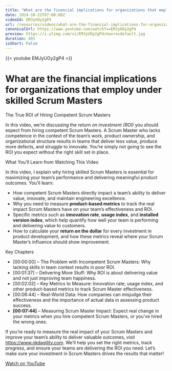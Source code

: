 ```yaml
---
title: "What are the financial implications for organizations that employ under skilled Scrum Masters"
date: 2024-10-22T07:00:08Z
videoId: EMJyUOy2gP4
url: /resources/videos/what-are-the-financial-implications-for-organizations-that-employ-under-skilled-scrum-masters
canonicalUrl: https://www.youtube.com/watch?v=EMJyUOy2gP4
preview: https://i.ytimg.com/vi/EMJyUOy2gP4/maxresdefault.jpg
duration: 491
isShort: False
---
```


{{< youtube EMJyUOy2gP4 >}}

# What are the financial implications for organizations that employ under skilled Scrum Masters

The True ROI of Hiring Competent Scrum Masters

In this video, we’re discussing the *return on investment (ROI)* you should expect from hiring competent Scrum Masters. A Scrum Master who lacks competence in the context of the team’s work, product ownership, and organizational structure results in teams that deliver less value, produce more defects, and struggle to innovate. You’re simply not going to see the ROI you expect without the right skill set in place.

What You’ll Learn from Watching This Video
  
In this video, I explain why hiring skilled Scrum Masters is essential for maximizing your team’s performance and delivering meaningful product outcomes. You’ll learn:  

- How competent Scrum Masters directly impact a team’s ability to deliver value, innovate, and maintain engineering excellence.  
- Why you need to measure **product-based metrics** to track the real impact Scrum Masters have on your team’s effectiveness and ROI.  
- Specific metrics such as **innovation rate**, **usage index**, and **installed version index**, which help quantify how well your team is performing and delivering value to customers.  
- How to calculate your **return on the dollar** for every investment in product development, and how these metrics reveal where your Scrum Master’s influence should show improvement.  

Key Chapters 
- [00:00:00] – The Problem with Incompetent Scrum Masters: Why lacking skills in team context results in poor ROI.  
- [00:01:37] – Delivering More Stuff: Why ROI is about delivering value and not just improving team happiness.  
- [00:02:02] – Key Metrics to Measure: Innovation rate, usage index, and other product-based metrics to track Scrum Master effectiveness.  
- [00:06:44] – Real-World Data: How companies can misjudge their effectiveness and the importance of actual data in assessing product success.  
- **[00:07:44]** – Measuring Scrum Master Impact: Expect real change in your metrics when you hire competent Scrum Masters, or you’ve hired the wrong ones.

If you’re ready to measure the real impact of your Scrum Masters and improve your team’s ability to deliver valuable outcomes, visit https://www.nkdagility.com. We’ll help you set the right metrics, track progress, and ensure your teams are delivering the ROI you need. Let’s make sure your investment in Scrum Masters drives the results that matter!

[Watch on YouTube](https://www.youtube.com/watch?v=EMJyUOy2gP4)
